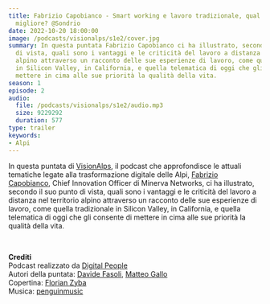 ```yaml
---
title: Fabrizio Capobianco - Smart working e lavoro tradizionale, qual è la soluzione
  migliore? @Sondrio
date: 2022-10-20 18:00:00
image: /podcasts/visionalps/s1e2/cover.jpg
summary: In questa puntata Fabrizio Capobianco ci ha illustrato, secondo il suo punto
  di vista, quali sono i vantaggi e le criticità del lavoro a distanza nel territorio
  alpino attraverso un racconto delle sue esperienze di lavoro, come quella tradizionale
  in Silicon Valley, in California, e quella telematica di oggi che gli consente di
  mettere in cima alle sue priorità la qualità della vita.
season: 1
episode: 2
audio:
  file: /podcasts/visionalps/s1e2/audio.mp3
  size: 9229292
  duration: 577
type: trailer
keywords:
- Alpi
---
```


In questa puntata di [VisionAlps](https://www.visionalps.com/), il podcast che approfondisce le attuali tematiche legate alla trasformazione digitale delle Alpi, [Fabrizio Capobianco](https://www.linkedin.com/in/fabricapo/), Chief Innovation Officer di Minerva Networks, ci ha illustrato, secondo il suo punto di vista, quali sono i vantaggi e le criticità del lavoro a distanza nel territorio alpino attraverso un racconto delle sue esperienze di lavoro, come quella tradizionale in Silicon Valley, in California, e quella telematica di oggi che gli consente di mettere in cima alle sue priorità la qualità della vita.

<br>

**Crediti**<br>
Podcast realizzato da [Digital People](https://w3id.org/digitalpeople)<br>
Autori della puntata: [Davide Fasoli](https://www.linkedin.com/in/davide-fasoli-2b3246179/), [Matteo Gallo](https://www.linkedin.com/in/matteo-gallo-4a5ab31a8/)<br>
Copertina: [Florian Zyba](https://www.linkedin.com/in/florian-zyba/)<br>
Musica: [penguinmusic](https://pixabay.com/users/penguinmusic-24940186/?utm_source=link-attribution&utm_medium=referral&utm_campaign=music&utm_content=121791)